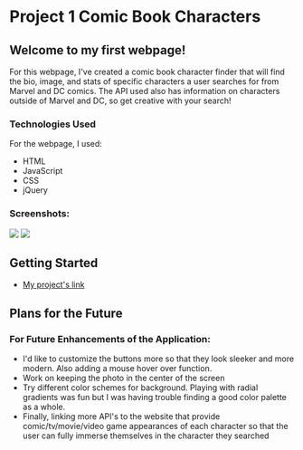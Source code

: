 # **Project 1 Comic Book Characters**

## **Welcome to my first webpage!**

For this webpage, I've created a comic book character finder that will find the bio, image, and stats of specific characters a user searches for from Marvel and DC comics. The API used also has information on characters outside of Marvel and DC, so get creative with your search!

### Technologies Used
For the webpage, I used:
- HTML
- JavaScript
- CSS
- jQuery

### Screenshots:
![](images/Screenshot%of%proj%1%no%selection.png)
![](images/Screenshot%of%proj%1%selection.png)



## Getting Started
- [My project's link](https://project-1-superheroes.vercel.app/)

## Plans for the Future
### For Future Enhancements of the Application:

- I'd like to customize the buttons more so that they look sleeker and more modern. Also adding a mouse hover over function.
- Work on keeping the photo in the center of the screen
- Try different color schemes for background. Playing with radial gradients was fun but I was having trouble finding a good color palette as a whole.
- Finally, linking more API's to the website that provide comic/tv/movie/video game appearances of each character so that the user can fully immerse themselves in the character they searched
